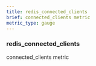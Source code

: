```yaml
---
title: redis_connected_clients
brief: connected_clients metric
metric_type: gauge
---
```

### redis_connected_clients

connected_clients metric